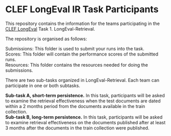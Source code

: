 # CLEF LongEval IR Task Participants

This repository contains the information for the teams participating in the [CLEF LongEval](https://clef-longeval.github.io/) Task 1. LongEval-Retrieval.

The repository is organised as follows:

Submissions: This folder is used to submit your runs into the task.\
Scores: This folder will contain the performance scores of the submitted runs.\
Resources: This folder contains the resources needed for doing the submissions.

There are two sub-tasks organized in LongEval-Retrieval. Each team can participate in one or both subtasks.

**Sub-task A, short-term persistence.** In this task, participants will be asked to examine the retrieval effectiveness when the test documents are dated within a 2 months period from the documents available in the train collection.\
**Sub-task B, long-term persistence.** In this task, participants will be asked to examine retrieval effectiveness on the documents published after at least 3 months after the documents in the train collection were published.
